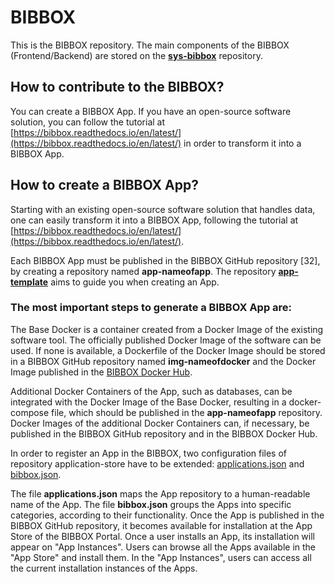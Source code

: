 # BIBBOX 

This is the BIBBOX repository.
The main components of the BIBBOX (Frontend/Backend) are stored on the [**sys-bibbox**]() repository.

## How to contribute to the BIBBOX?

You can create a BIBBOX App. If you have an open-source software solution, you can follow the tutorial at [https://bibbox.readthedocs.io/en/latest/](https://bibbox.readthedocs.io/en/latest/) in order to transform it into a BIBBOX App.


## How to create a BIBBOX App?

Starting with an existing open-source software solution that handles data, one can easily transform it into a BIBBOX App, following the tutorial at [https://bibbox.readthedocs.io/en/latest/](https://bibbox.readthedocs.io/en/latest/).

Each BIBBOX App must be published in the BIBBOX GitHub repository [32], by creating a repository named **app-nameofapp**. The repository [**app-template**](https://github.com/bibbox/app-template) aims to guide you when creating an App. 

### The most important steps to generate a BIBBOX App are:

The Base Docker is a container created from a Docker Image of the existing software tool. The officially published Docker Image of the software can be used. If none is available, a Dockerfile of the Docker Image should be stored in a BIBBOX GitHub repository named **img-nameofdocker** and the Docker Image published in the [BIBBOX Docker Hub](https://hub.docker.com/u/bibbox/).



Additional Docker Containers of the App, such as databases, can be integrated with the Docker Image of the Base Docker, resulting in a docker-compose file, which should be published in the **app-nameofapp** repository. 
Docker Images of the additional Docker Containers can, if necessary, be published in the BIBBOX GitHub repository and in the BIBBOX Docker Hub.

In order to register an App in the BIBBOX, two configuration files of repository application-store have to be extended:  [applications.json](https://github.com/bibbox/application-store/blob/master/applications.json)  and [bibbox.json](https://github.com/bibbox/application-store/blob/master/bibbox.json).

The file **applications.json** maps the  App repository to a human-readable name of the App. The file **bibbox.json** groups the Apps into specific categories, according to their functionality. 
Once the App is published in the BIBBOX GitHub repository, it becomes available for installation at the App Store of the BIBBOX Portal. Once a user installs an App, its installation will appear on "App Instances". Users can browse all the Apps available in the "App Store" and install them.  In the "App Instances", users can access all the current installation instances of the Apps.




